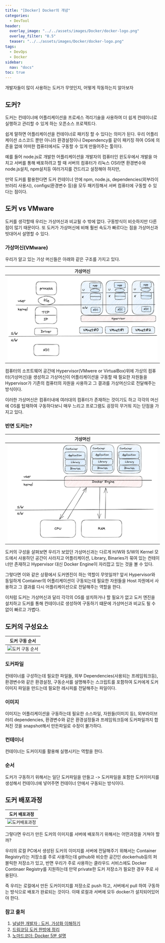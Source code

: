 ```yaml
---
title: "[Docker] Docker의 개념"
categories:
  - DevTool
header:
  overlay_image: "../../assets/images/Docker/docker-logo.png"
  overlay_filter: "0.5"
  teaser: "../../assets/images/Docker/docker-logo.png"
tags:
  - DevOps
  - Docker
sidebar:
  nav: "docs"
toc: true
---
```


개발자들이 많이 사용하는 도커가 무엇인지, 어떻게 작동하는지 알아보자

## 도커?

도커는 컨테이너에 어플리케이션을 프로세스 격리기술을 사용하여 더 쉽게 컨테이너로 실행하고 관리할 수 있게 하는 오픈소스 프로젝트다.

쉽게 말하면 어플리케이션을 컨테이너로 패키징 할 수 있다는 의미가 된다. 우리 어플리케이션 소스코드 뿐만 아니라 환경설정이나 Dependency를 같이 패키징 하여 OS에 의존을 없애 어떠한 컴퓨터에서도 구동할 수 있게 만들어주는 툴이다.

예를 들어 node.js로 개발한 어플리케이션을 개발자의 컴퓨터인 윈도우에서 개발을 마치고 서버를 통해 배포하려고 할 때 서버의 컴퓨터가 리눅스 OS라면 환경변수와 node.js설치, npm설치등 여러가지를 건드리고 설정해야 하지만,

만약 도커를 활용한다면 도커 컨테이너 안에 npm, node.js, dependencies(외부라이브러리 사용시), configs(환경변수 등)을 모두 패키징해서 서버 컴퓨터에 구동할 수 있다는 점이다.

## 도커 vs VMware

도커를 생각할때 우리는 가상머신과 비교될 수 밖에 없다. 구동방식이 비슷하지만 다른점이 많기 때문이다. 또 도커가 가상머신에 비해 훨씬 속도가 빠르다는 점을 가상머신과 빗대어서 설명할 수 있다.

### 가상머신(VMware)

우리가 알고 있는 가상 머신들은 아래와 같은 구조를 가지고 있다.

|                     가상머신                     |
| :----------------------------------------------: |
| ![VMware](../../assets/images/Docker/VMware.png) |

컴퓨터의 소프트웨어 공간에 Hypervisor(VMwere or VirtualBox)위에 가상의 컴퓨터(가상머신)을 생성하고 가상머신이 어플리케이션을 구동할 때 필요한 자원들을 Hypervisor가 기존의 컴퓨터의 자원을 사용하고 그 결과를 가상머신으로 전달해주는 방식이다.

이러한 가상머신은 컴퓨터내에 여러대의 컴퓨터가 존재하는 것이기도 하고 각각의 머신에 OS를 탑재하여 구동하다보니 매우 느리고 프로그램도 굉장히 무거워 지는 단점을 가지고 있다.

### 반면 도커는?

|                     가상머신                     |
| :----------------------------------------------: |
| ![VMware](../../assets/images/Docker/docker.png) |

도커의 구성을 살펴보면 우리가 보았던 가상머신과는 다르게 H/W와 S/W의 Kernel 모드에서 사용하던 공간이 사라지고 어플리케이션, Library, Binaries가 묶여 있는 컨테이너만 존재하고 Hypervisor 대신 Docker Engine이 자리잡고 있는 것을 볼 수 있다.

그렇다면 이와 같은 상황에서 도커엔진이 하는 역할이 무엇일까? 앞서 Hypervisor와 동일하게 Container의 어플리케이션이 구동되는데 필요한 자원들을 Host 자원에서 사용하고 그 결과를 다시 어플리케이션으로 전달해주는 역할을 한다.

이처럼 도커는 가상머신과 달리 각각의 OS를 설치하거나 할 필요가 없고 도커 엔진을 설치하고 도커를 통해 컨테이너로 생성하여 구동하기 떄문에 가상머신과 비교도 될 수 없이 빠르고 가볍다.

## 도커의 구성요소

|                                                도커 구동 순서                                                 |
| :-----------------------------------------------------------------------------------------------------------: |
| ![도커 구동 순서](https://velog.velcdn.com/images/ho-tae/post/5f36d9f3-2b78-4634-a437-9f857a82ed7f/image.png) |

### 도커파일

컨테이너를 구성하는데 필요한 파일들, 외부 Dependencies(사용되는 프레임워크등), 환경변수와 같은 환경설정, 구동순서를 설명해주는 스크립트를 포함하여 도커에게 도커이미지 파일을 만드는데 필요한 레시피를 전달해주는 파일이다.

### 이미지

이미지는 어플리케이션을 구동하는데 필요한 소스파일, 자원들(이미지 등), 외부라이브러리 dependencies, 환경변수와 같은 환경설정들과 프레임워크등에 도커파일까지 합쳐진 것을 snapshot해서 만든파일로 수정이 불가하다.

### 컨테이너

컨테이너는 도커이지를 활용해 실행시키는 역할을 한다.

### 순서

도커가 구동하기 위해서는 일단 도커파일을 만들고 -> 도커파일을 포함한 도커이미지를 생성해서 컨테이너에 넣어주면 컨테이너 안에서 구동되는 방식이다.

## 도커 배포과정

|                                                          도커 배포과정                                                           |
| :------------------------------------------------------------------------------------------------------------------------------: |
| ![도커배포과정](<https://velog.velcdn.com/images%2Fznftm97%2Fpost%2Fe0805dad-e92b-4dfa-bb51-128448c9204e%2FUntitled%20(31).png>) |

그렇다면 우리가 만든 도커의 이미지를 서버에 배포하기 위해서는 어떤과정을 거쳐야 할까?

우리의 로컬 PC에서 생성된 도커의 이미지를 서버에 전달해주기 위해서는 Container Registry라는 저장소를 주로 사용하는데 github와 비슷한 공간인 dockerhub등의 퍼블릭한 저장소가 있고, 반면 우리가 주로 사용하는 클라우드 서비스에도 Docker Continaer Registry를 지원하는데 만약 private한 도커 저장소가 필요한 경우 주로 사용된다.

즉 우리는 로컬에서 만든 도커이미지를 저장소로 push 하고, 서버에서 pull 하여 구동하는 방식으로 배포가 완료되는 것이다. 이때 로컬과 서버에 모두 docker가 설치되어있어야 한다.

### 참고 출처

1. [널널한 개발자 : 도커, 가상화 이해하기](https://www.youtube.com/watch?v=zh0OMXg2Kog)
2. [드림코딩 도커 한방에 정리](https://www.youtube.com/watch?v=LXJhA3VWXFA)
3. [노마드코더: Docker 5분 설명](https://www.youtube.com/watch?v=chnCcGCTyBg)
